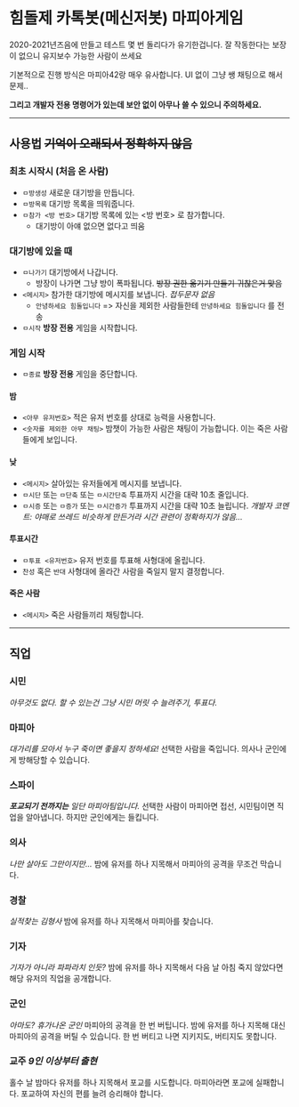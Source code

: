 # 힘돌제 카톡봇(메신저봇) 마피아게임
2020-2021년즈음에 만들고 테스트 몇 번 돌리다가 유기한겁니다.
잘 작동한다는 보장이 없으니 유지보수 가능한 사람이 쓰세요

기본적으로 진행 방식은 마피아42랑 매우 유사합니다.
UI 없이 그냥 쌩 채팅으로 해서 문제..

**그리고 개발자 전용 명령어가 있는데 보안 없이 아무나 쓸 수 있으니 주의하세요.**

---

## 사용법 ~~기억이 오래되서 정확하지 않음~~

### 최초 시작시 (처음 온 사람)
* `ㅁ방생성` 새로운 대기방을 만듭니다.
* `ㅁ방목록` 대기방 목록을 띄워줍니다.
* `ㅁ참가 <방 번호>` 대기방 목록에 있는 <방 번호> 로 참가합니다.
  * 대기방이 아얘 없으면 없다고 띄움

### 대기방에 있을 때
* `ㅁ나가기` 대기방에서 나갑니다.
  * 방장이 나가면 그냥 방이 폭파됩니다. ~~방장 권한 옮기기 만들기 귀찮은거 맞음~~
* `<메시지>` 참가한 대기방에 메시지를 보냅니다. *접두문자 없음*
  * `안녕하세요 힘돌입니다` => 자신을 제외한 사람들한테 `안녕하세요 힘돌입니다` 를 전송
* `ㅁ시작` **방장 전용** 게임을 시작합니다.

### 게임 시작
* `ㅁ종료` **방장 전용** 게임을 중단합니다.

#### 밤
* `<아무 유저번호>` 적은 유저 번호를 상대로 능력을 사용합니다.
* `<숫자를 제외한 아무 채팅>` 밤챗이 가능한 사람은 채팅이 가능합니다. 이는 죽은 사람들에게 보입니다.

#### 낮
* `<메시지>` 살아있는 유저들에게 메시지를 보냅니다.
* `ㅁ시단` 또는 `ㅁ단축` 또는 `ㅁ시간단축` 투표까지 시간을 대략 10초 줄입니다.
* `ㅁ시증` 또는 `ㅁ증가` 또는 `ㅁ시간증가` 투표까지 시간을 대략 10초 늘립니다.
*개발자 코멘트: 야매로 쓰레드 비슷하게 만든거라 시간 관련이 정확하지가 않음...*

#### 투표시간
* `ㅁ투표 <유저번호>` 유저 번호를 투표해 사형대에 올립니다.
* `찬성` 혹은 `반대` 사형대에 올라간 사람을 죽일지 말지 결정합니다.

#### 죽은 사람
* `<메시지>` 죽은 사람들끼리 채팅합니다.

---

## 직업

### 시민
*아무것도 없다. 할 수 있는건 그냥 시민 머릿 수 늘려주기, 투표다.*

### 마피아
*대가리를 모아서 누구 죽이면 좋을지 정하세요!*
선택한 사람을 죽입니다. 의사나 군인에게 방해당할 수 있습니다.

### 스파이
***포교되기 전까지는** 일단 마피아팀입니다.*
선택한 사람이 마피아면 접선, 시민팀이면 직업을 알아냅니다. 하지만 군인에게는 들킵니다.

### 의사
*나만 살아도 그만이지만...*
밤에 유저를 하나 지목해서 마피아의 공격을 무조건 막습니다.

### 경찰
*실적찾는 김형사*
밤에 유저를 하나 지목해서 마피아를 찾습니다.

### 기자
*기자가 아니라 파파라치 인듯?*
밤에 유저를 하나 지목해서 다음 날 아침 죽지 않았다면 해당 유저의 직업을 공개합니다.

### 군인
*아마도? 휴가나온 군인*
마피아의 공격을 한 번 버팁니다.
밤에 유저를 하나 지목해 대신 마피아의 공격을 버틸 수 있습니다.
한 번 버티고 나면 지키지도, 버티지도 못합니다.

### 교주 *9인 이상부터 출현*
홀수 날 밤마다 유저를 하나 지목해서 포교를 시도합니다. 마피아라면 포교에 실패합니다.
포교하여 자신의 편를 늘려 승리해야 합니다.
